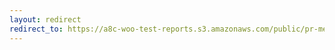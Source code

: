```yaml
---
layout: redirect
redirect_to: https://a8c-woo-test-reports.s3.amazonaws.com/public/pr-merge/44403/api/index.html
---
```

